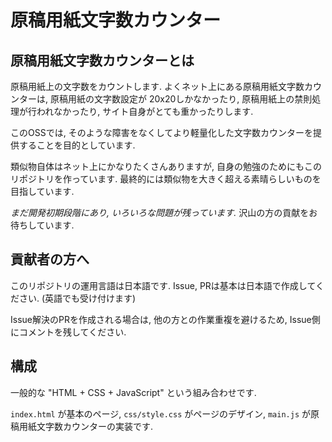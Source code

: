 # 原稿用紙文字数カウンター

## 原稿用紙文字数カウンターとは

原稿用紙上の文字数をカウントします. よくネット上にある原稿用紙文字数カウンターは, 原稿用紙の文字数設定が 20x20しかなかったり, 原稿用紙上の禁則処理が行われなかったり, サイト自身がとても重かったりします.

このOSSでは, そのような障害をなくしてより軽量化した文字数カウンターを提供することを目的としています.

類似物自体はネット上にかなりたくさんありますが, 自身の勉強のためにもこのリポジトリを作っています. 最終的には類似物を大きく超える素晴らしいものを目指しています. 

*まだ開発初期段階にあり, いろいろな問題が残っています.* 沢山の方の貢献をお待ちしています.

## 貢献者の方へ

このリポジトリの運用言語は日本語です. 
Issue, PRは基本は日本語で作成してください. (英語でも受け付けます) 

Issue解決のPRを作成される場合は, 他の方との作業重複を避けるため, Issue側にコメントを残してください.

## 構成

一般的な "HTML + CSS + JavaScript" という組み合わせです. 

`index.html` が基本のページ, `css/style.css` がページのデザイン, `main.js` が原稿用紙文字数カウンターの実装です.